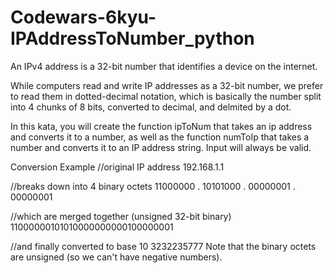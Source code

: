 # Codewars-6kyu-IPAddressToNumber_python
An IPv4 address is a 32-bit number that identifies a device on the internet.

While computers read and write IP addresses as a 32-bit number, we prefer to read them in dotted-decimal notation, which is basically the number split into 4 chunks of 8 bits, converted to decimal, and delmited by a dot.

In this kata, you will create the function ipToNum that takes an ip address and converts it to a number, as well as the function numToIp that takes a number and converts it to an IP address string. Input will always be valid.

Conversion Example
//original IP address
192.168.1.1

//breaks down into 4 binary octets
11000000 . 10101000 . 00000001 . 00000001

//which are merged together (unsigned 32-bit binary)
11000000101010000000000100000001

//and finally converted to base 10
3232235777
Note that the binary octets are unsigned (so we can't have negative numbers).
